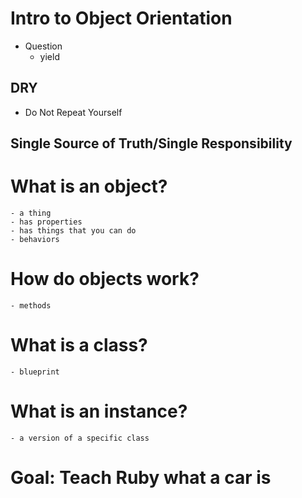 # Intro to Object Orientation

- Question
    - yield

## DRY

- Do Not Repeat Yourself

## Single Source of Truth/Single Responsibility

# What is an object?
    - a thing
    - has properties 
    - has things that you can do
    - behaviors
# How do objects work?
    - methods 

# What is a class?
    - blueprint

# What is an instance?
    - a version of a specific class 

# Goal: Teach Ruby what a car is
